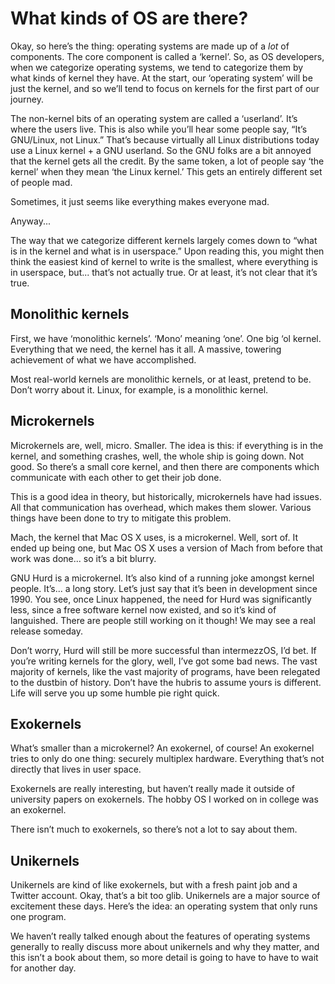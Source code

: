 # What kinds of OS are there?

Okay, so here’s the thing: operating systems are made up of a _lot_ of
components. The core component is called a ‘kernel’. So, as OS developers, when
we categorize operating systems, we tend to categorize them by what kinds of
kernel they have. At the start, our ‘operating system’ will be just the kernel,
and so we’ll tend to focus on kernels for the first part of our journey.

The non-kernel bits of an operating system are called a ‘userland’. It’s where
the users live. This is also while you’ll hear some people say, “It’s
GNU/Linux, not Linux.” That’s because virtually all Linux distributions today
use a Linux kernel + a GNU userland. So the GNU folks are a bit annoyed that
the kernel gets all the credit. By the same token, a lot of people say ‘the
kernel’ when they mean ‘the Linux kernel.’ This gets an entirely different set
of people mad.

Sometimes, it just seems like everything makes everyone mad.

Anyway...

The way that we categorize different kernels largely comes down to “what is in
the kernel and what is in userspace.” Upon reading this, you might then think
the easiest kind of kernel to write is the smallest, where everything is in
userspace, but... that’s not actually true. Or at least, it’s not clear that
it’s true.

## Monolithic kernels

First, we have ‘monolithic kernels’. ‘Mono’ meaning ‘one’. One big ‘ol kernel.
Everything that we need, the kernel has it all. A massive, towering achievement
of what we have accomplished.

Most real-world kernels are monolithic kernels, or at least, pretend to be.
Don’t worry about it. Linux, for example, is a monolithic kernel.

## Microkernels

Microkernels are, well, micro. Smaller. The idea is this: if everything is in
the kernel, and something crashes, well, the whole ship is going down. Not
good. So there’s a small core kernel, and then there are components which
communicate with each other to get their job done.

This is a good idea in theory, but historically, microkernels have had issues.
All that communication has overhead, which makes them slower. Various things
have been done to try to mitigate this problem.

Mach, the kernel that Mac OS X uses, is a microkernel. Well, sort of. It ended
up being one, but Mac OS X uses a version of Mach from before that work was
done... so it’s a bit blurry.

GNU Hurd is a microkernel. It’s also kind of a running joke amongst kernel
people. It’s... a long story. Let’s just say that it’s been in development
since 1990. You see, once Linux happened, the need for Hurd was significantly
less, since a free software kernel now existed, and so it’s kind of languished.
There are people still working on it though! We may see a real release someday.

Don’t worry, Hurd will still be more successful than intermezzOS, I’d bet. If
you’re writing kernels for the glory, well, I’ve got some bad news. The vast
majority of kernels, like the vast majority of programs, have been relegated
to the dustbin of history. Don’t have the hubris to assume yours is different.
Life will serve you up some humble pie right quick.

## Exokernels

What’s smaller than a microkernel? An exokernel, of course! An exokernel tries
to only do one thing: securely multiplex hardware. Everything that’s not
directly that lives in user space.

Exokernels are really interesting, but haven’t really made it outside of
university papers on exokernels. The hobby OS I worked on in college was an
exokernel.

There isn’t much to exokernels, so there’s not a lot to say about them.

## Unikernels

Unikernels are kind of like exokernels, but with a fresh paint job and a
Twitter account. Okay, that’s a bit too glib. Unikernels are a major source
of excitement these days. Here’s the idea: an operating system that only
runs one program.

We haven’t really talked enough about the features of operating systems
generally to really discuss more about unikernels and why they matter, and
this isn’t a book about them, so more detail is going to have to have to
wait for another day.
